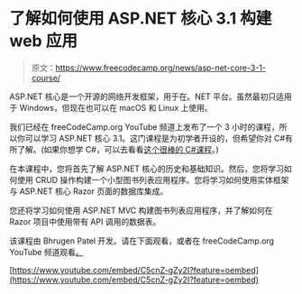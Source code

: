 # 了解如何使用 ASP.NET 核心 3.1 构建 web 应用

> 原文：<https://www.freecodecamp.org/news/asp-net-core-3-1-course/>

ASP.NET 核心是一个开源的网络开发框架，用于在。NET 平台。虽然最初只适用于 Windows，但现在也可以在 macOS 和 Linux 上使用。

我们已经在 freeCodeCamp.org YouTube 频道上发布了一个 3 小时的课程，所以你可以学习 ASP.NET 核心 3.1。这门课程是为初学者开设的，但希望你对 C#有所了解。(如果你想学 C#，可以去看看[这个很棒的 C#课程](https://www.youtube.com/watch?v=GhQdlIFylQ8)。)

在本课程中，您将首先了解 ASP.NET 核心的历史和基础知识。然后，您将学习如何使用 CRUD 操作构建一个小型图书列表应用程序。您将学习如何使用实体框架与 ASP.NET 核心 Razor 页面的数据库集成。

您还将学习如何使用 ASP.NET MVC 构建图书列表应用程序，并了解如何在 Razor 项目中使用带有 API 调用的数据表。

该课程由 Bhrugen Patel 开发。请在下面观看，或者在 freeCodeCamp.org YouTube 频道观看[。](https://www.youtube.com/watch?v=C5cnZ-gZy2I)

[https://www.youtube.com/embed/C5cnZ-gZy2I?feature=oembed](https://www.youtube.com/embed/C5cnZ-gZy2I?feature=oembed)